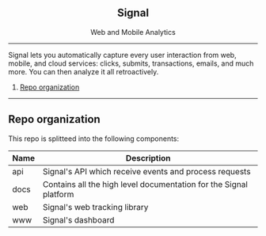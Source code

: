 <p align="center">
  <h2 align="center">Signal</h2>
  <p align="center">Web and Mobile Analytics</p>
</p>

---

Signal lets you automatically capture every user interaction from web, mobile, and cloud services: clicks, submits, transactions, emails, and much more. You can then analyze it all retroactively.

1. [Repo organization](#repo-organization)

---


## Repo organization

This repo is splitteed into the following components:

| Name | Description |
| ---- | ----------- |
| api | Signal's API which receive events and process requests |
| docs | Contains all the high level documentation for the Signal platform |
| web | Signal's web tracking library |
| www | Signal's dashboard |
